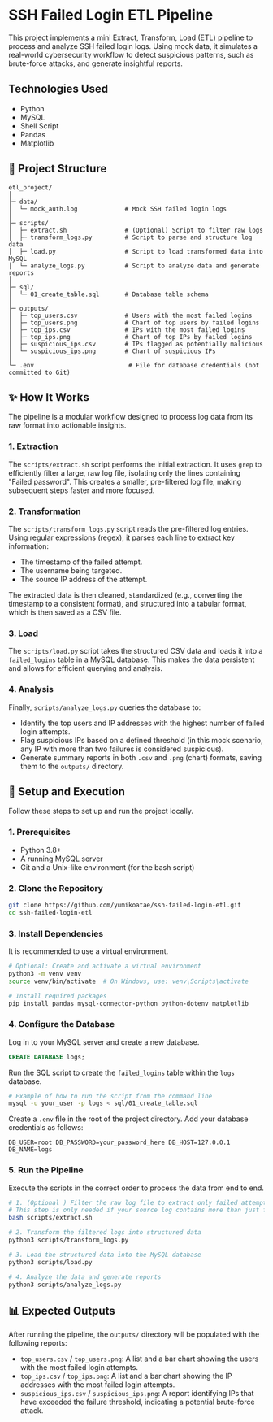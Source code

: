 # SSH Failed Login ETL Pipeline

This project implements a mini Extract, Transform, Load (ETL) pipeline to process and analyze SSH failed login logs. Using mock data, it simulates a real-world cybersecurity workflow to detect suspicious patterns, such as brute-force attacks, and generate insightful reports.

## Technologies Used

- Python
- MySQL
- Shell Script
- Pandas
- Matplotlib

## 📂 Project Structure

```plaintext
etl_project/
│
├─ data/
│  └─ mock_auth.log             # Mock SSH failed login logs
│
├─ scripts/
│  ├─ extract.sh                # (Optional) Script to filter raw logs
│  ├─ transform_logs.py         # Script to parse and structure log data
│  ├─ load.py                   # Script to load transformed data into MySQL
│  └─ analyze_logs.py           # Script to analyze data and generate reports
│
├─ sql/
│  └─ 01_create_table.sql       # Database table schema
│
├─ outputs/
│  ├─ top_users.csv             # Users with the most failed logins
│  ├─ top_users.png             # Chart of top users by failed logins
│  ├─ top_ips.csv               # IPs with the most failed logins
│  ├─ top_ips.png               # Chart of top IPs by failed logins
│  ├─ suspicious_ips.csv        # IPs flagged as potentially malicious
│  └─ suspicious_ips.png        # Chart of suspicious IPs
│
└─ .env                          # File for database credentials (not committed to Git)
```

## ✨ How It Works

The pipeline is a modular workflow designed to process log data from its raw format into actionable insights.

### 1. Extraction

The `scripts/extract.sh` script performs the initial extraction. It uses `grep` to efficiently filter a large, raw log file, isolating only the lines containing "Failed password". This creates a smaller, pre-filtered log file, making subsequent steps faster and more focused.

### 2. Transformation

The `scripts/transform_logs.py` script reads the pre-filtered log entries. Using regular expressions (regex), it parses each line to extract key information:

- The timestamp of the failed attempt.
- The username being targeted.
- The source IP address of the attempt.

The extracted data is then cleaned, standardized (e.g., converting the timestamp to a consistent format), and structured into a tabular format, which is then saved as a CSV file.

### 3. Load

The `scripts/load.py` script takes the structured CSV data and loads it into a `failed_logins` table in a MySQL database. This makes the data persistent and allows for efficient querying and analysis.

### 4. Analysis

Finally, `scripts/analyze_logs.py` queries the database to:

- Identify the top users and IP addresses with the highest number of failed login attempts.
- Flag suspicious IPs based on a defined threshold (in this mock scenario, any IP with more than two failures is considered suspicious).
- Generate summary reports in both `.csv` and `.png` (chart) formats, saving them to the `outputs/` directory.

## 🚀 Setup and Execution

Follow these steps to set up and run the project locally.

### 1. Prerequisites

- Python 3.8+
- A running MySQL server
- Git and a Unix-like environment (for the bash script)

### 2. Clone the Repository

```bash
git clone https://github.com/yumikoatae/ssh-failed-login-etl.git
cd ssh-failed-login-etl
```

### 3. Install Dependencies

It is recommended to use a virtual environment.

```bash
# Optional: Create and activate a virtual environment
python3 -m venv venv
source venv/bin/activate  # On Windows, use: venv\Scripts\activate

# Install required packages
pip install pandas mysql-connector-python python-dotenv matplotlib
```

### 4. Configure the Database

Log in to your MySQL server and create a new database.

```sql
CREATE DATABASE logs;
```

Run the SQL script to create the `failed_logins` table within the `logs` database.

```bash
# Example of how to run the script from the command line
mysql -u your_user -p logs < sql/01_create_table.sql
```

Create a `.env` file in the root of the project directory. Add your database credentials as follows:

```env
DB_USER=root DB_PASSWORD=your_password_here DB_HOST=127.0.0.1 DB_NAME=logs
```

### 5. Run the Pipeline

Execute the scripts in the correct order to process the data from end to end.

```bash
# 1. (Optional ) Filter the raw log file to extract only failed attempts
# This step is only needed if your source log contains more than just failed logins.
bash scripts/extract.sh

# 2. Transform the filtered logs into structured data
python3 scripts/transform_logs.py

# 3. Load the structured data into the MySQL database
python3 scripts/load.py

# 4. Analyze the data and generate reports
python3 scripts/analyze_logs.py
```

## 📊 Expected Outputs

After running the pipeline, the `outputs/` directory will be populated with the following reports:

- `top_users.csv` / `top_users.png`: A list and a bar chart showing the users with the most failed login attempts.
- `top_ips.csv` / `top_ips.png`: A list and a bar chart showing the IP addresses with the most failed login attempts.
- `suspicious_ips.csv` / `suspicious_ips.png`: A report identifying IPs that have exceeded the failure threshold, indicating a potential brute-force attack.


